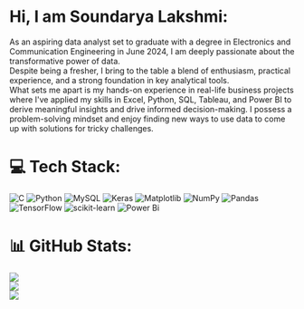 # Hi, I am Soundarya Lakshmi:
As an aspiring data analyst set to graduate with a degree in Electronics and Communication Engineering in June 2024, I am deeply passionate about the transformative power of data.<br>Despite being a fresher, I bring to the table a blend of enthusiasm, practical experience, and a strong foundation in key analytical tools.<br>What sets me apart is my hands-on experience in real-life business projects where I've applied my skills in Excel, Python, SQL, Tableau, and Power BI to derive meaningful insights and drive informed decision-making. I possess a problem-solving mindset and enjoy finding new ways to use data to come up with solutions for tricky challenges.

# 💻 Tech Stack:
![C](https://img.shields.io/badge/c-%2300599C.svg?style=flat-square&logo=c&logoColor=white) ![Python](https://img.shields.io/badge/python-3670A0?style=flat-square&logo=python&logoColor=ffdd54) ![MySQL](https://img.shields.io/badge/mysql-%2300000f.svg?style=flat-square&logo=mysql&logoColor=white) ![Keras](https://img.shields.io/badge/Keras-%23D00000.svg?style=flat-square&logo=Keras&logoColor=white) ![Matplotlib](https://img.shields.io/badge/Matplotlib-%23ffffff.svg?style=flat-square&logo=Matplotlib&logoColor=black) ![NumPy](https://img.shields.io/badge/numpy-%23013243.svg?style=flat-square&logo=numpy&logoColor=white) ![Pandas](https://img.shields.io/badge/pandas-%23150458.svg?style=flat-square&logo=pandas&logoColor=white) ![TensorFlow](https://img.shields.io/badge/TensorFlow-%23FF6F00.svg?style=flat-square&logo=TensorFlow&logoColor=white) ![scikit-learn](https://img.shields.io/badge/scikit--learn-%23F7931E.svg?style=flat-square&logo=scikit-learn&logoColor=white) ![Power Bi](https://img.shields.io/badge/power_bi-F2C811?style=flat-square&logo=powerbi&logoColor=black)
# 📊 GitHub Stats:
![](https://github-readme-stats.vercel.app/api?username=V-SoundaryaLakshmi&theme=dark&hide_border=false&include_all_commits=false&count_private=false)<br/>
![](https://github-readme-streak-stats.herokuapp.com/?user=V-SoundaryaLakshmi&theme=dark&hide_border=false)<br/>
![](https://github-readme-stats.vercel.app/api/top-langs/?username=V-SoundaryaLakshmi&theme=dark&hide_border=false&include_all_commits=false&count_private=false&layout=compact)

